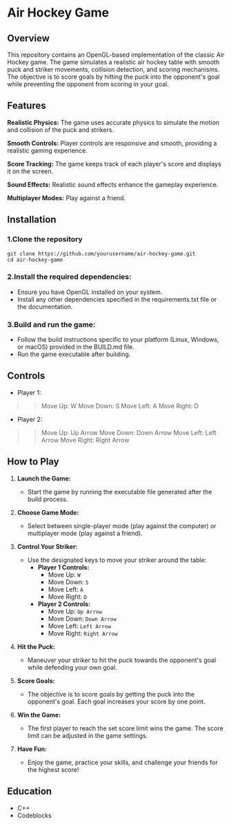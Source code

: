 # Air Hockey Game

## Overview

This repository contains an OpenGL-based implementation of the classic Air Hockey game. The game simulates a realistic air hockey table with smooth puck and striker movements, collision detection, and scoring mechanisms. The objective is to score goals by hitting the puck into the opponent's goal while preventing the opponent from scoring in your goal.

## Features
**Realistic Physics:** The game uses accurate physics to simulate the motion and collision of the puck and strikers.

**Smooth Controls:** Player controls are responsive and smooth, providing a realistic gaming experience.

**Score Tracking:** The game keeps track of each player's score and displays it on the screen.

**Sound Effects:** Realistic sound effects enhance the gameplay experience.

**Multiplayer Modes:** Play against a friend.

## Installation
### 1.Clone the repository

```
git clone https://github.com/yourusername/air-hockey-game.git
cd air-hockey-game

```

### 2.Install the required dependencies:
- Ensure you have OpenGL installed on your system.
- Install any other dependencies specified in the requirements.txt file or the documentation.

### 3.Build and run the game:
- Follow the build instructions specific to your platform (Linux, Windows, or macOS) provided in the BUILD.md file.
- Run the game executable after building.


## Controls

- Player 1:

>> Move Up: W
>> Move Down: S
>> Move Left: A
>> Move Right: D

- Player 2:

>> Move Up: Up Arrow
>> Move Down: Down Arrow
>> Move Left: Left Arrow
>> Move Right: Right Arrow


## How to Play

1. **Launch the Game:**
   - Start the game by running the executable file generated after the build process.

2. **Choose Game Mode:**
   - Select between single-player mode (play against the computer) or multiplayer mode (play against a friend).

3. **Control Your Striker:**
   - Use the designated keys to move your striker around the table:
     - **Player 1 Controls:**
       - Move Up: `W`
       - Move Down: `S`
       - Move Left: `A`
       - Move Right: `D`
     - **Player 2 Controls:**
       - Move Up: `Up Arrow`
       - Move Down: `Down Arrow`
       - Move Left: `Left Arrow`
       - Move Right: `Right Arrow`

4. **Hit the Puck:**
   - Maneuver your striker to hit the puck towards the opponent's goal while defending your own goal.

5. **Score Goals:**
   - The objective is to score goals by getting the puck into the opponent's goal. Each goal increases your score by one point.

6. **Win the Game:**
   - The first player to reach the set score limit wins the game. The score limit can be adjusted in the game settings.

7. **Have Fun:**
   - Enjoy the game, practice your skills, and challenge your friends for the highest score!


## Education

- C++
- Codeblocks


